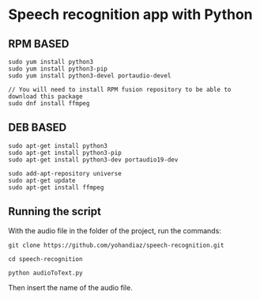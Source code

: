 # Speech recognition app with Python

## RPM BASED
```
sudo yum install python3
sudo yum install python3-pip
sudo yum install python3-devel portaudio-devel

// You will need to install RPM fusion repository to be able to download this package
sudo dnf install ffmpeg
```

## DEB BASED
```
sudo apt-get install python3
sudo apt-get install python3-pip
sudo apt-get install python3-dev portaudio19-dev

sudo add-apt-repository universe
sudo apt-get update
sudo apt-get install ffmpeg

```

## Running the script

With the audio file in the folder of the project, run the commands:

```
git clone https://github.com/yohandiaz/speech-recognition.git

cd speech-recognition

python audioToText.py
```

Then insert the name of the audio file.
